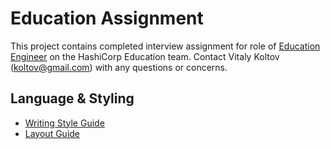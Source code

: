 # Education Assignment

This project contains completed interview assignment for role of [Education Engineer](education-engineer/assignment.md) on the HashiCorp Education team.
Contact Vitaly Koltov (koltov@gmail.com) with any questions or concerns.


## Language & Styling

- [Writing Style Guide](styling-guide-snippet.md)
- [Layout Guide](guide-template.md)
